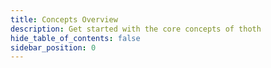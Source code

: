 ```yaml
---
title: Concepts Overview
description: Get started with the core concepts of thoth
hide_table_of_contents: false
sidebar_position: 0
---
```

